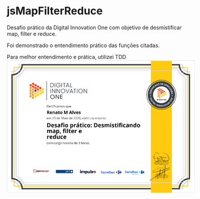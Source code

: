 # jsMapFilterReduce
Desafio prático da Digital Innovation One com objetivo de  desmistificar map, filter e reduce.

Foi demonstrado o entendimento prático das funções citadas.

Para melhor entendimento e prática, utilizei TDD 
<img src="https://raw.githubusercontent.com/RMiike/jsMapFilterReduce/master/src/assets/certificado.PNG"/>
